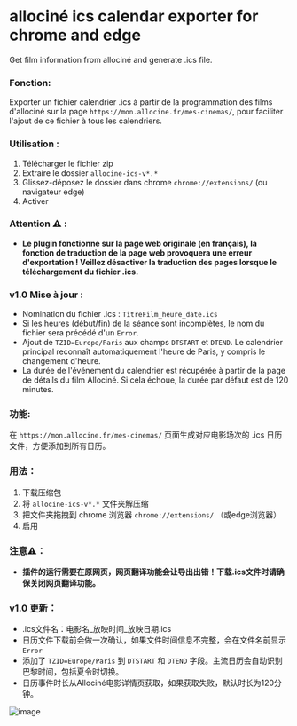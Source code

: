 # allociné ics calendar exporter for chrome and edge
Get film information from allociné and generate .ics file.

### Fonction:
Exporter un fichier calendrier .ics à partir de la programmation des films d'allociné sur la page `https://mon.allocine.fr/mes-cinemas/`, pour faciliter l'ajout de ce fichier à tous les calendriers.

### Utilisation :
1. Télécharger le fichier zip
2. Extraire le dossier `allocine-ics-v*.*`
3. Glissez-déposez le dossier dans chrome `chrome://extensions/` (ou navigateur edge)
4. Activer

### Attention ⚠️ :
- **Le plugin fonctionne sur la page web originale (en français), la fonction de traduction de la page web provoquera une erreur d'exportation ! Veillez désactiver la traduction des pages lorsque le téléchargement du fichier .ics.**

### v1.0 Mise à jour :
- Nomination du fichier .ics : `TitreFilm_heure_date.ics`
- Si les heures (début/fin) de la séance sont incomplètes, le nom du fichier sera précédé d'un `Error`.
- Ajout de `TZID=Europe/Paris` aux champs `DTSTART` et `DTEND`. Le calendrier principal reconnaît automatiquement l'heure de Paris, y compris le changement d'heure.
- La durée de l'événement du calendrier est récupérée à partir de la page de détails du film Allociné. Si cela échoue, la durée par défaut est de 120 minutes.


### 功能:

在 `https://mon.allocine.fr/mes-cinemas/` 页面生成对应电影场次的 .ics 日历文件，方便添加到所有日历。

### 用法：

1. 下载压缩包
2. 将 `allocine-ics-v*.*` 文件夹解压缩
3. 把文件夹拖拽到 chrome 浏览器 `chrome://extensions/` （或edge浏览器）
4. 启用

### 注意⚠️：

- **插件的运行需要在原网页，网页翻译功能会让导出出错！下载.ics文件时请确保关闭网页翻译功能。**

### v1.0 更新：

- .ics文件名：电影名_放映时间_放映日期.ics
- 日历文件下载前会做一次确认，如果文件时间信息不完整，会在文件名前显示 `Error`
- 添加了 `TZID=Europe/Paris` 到 `DTSTART` 和 `DTEND` 字段。主流日历会自动识别巴黎时间，包括夏令时切换。
- 日历事件时长从Allociné电影详情页获取，如果获取失败，默认时长为120分钟。

![image](https://github.com/user-attachments/assets/5a3b2dad-490d-4546-824c-2523b2237c23)
